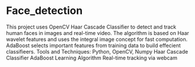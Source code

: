 # Face_detection
This project uses OpenCV Haar Cascade Classifier to detect and track human faces in images and real-time video. The algorithm is based on Haar wavelet features and uses the integral image concept for fast computation. AdaBoost selects important features from training data to build effecient classifieers.
Tools and Techniques:
Python, OpenCV, Numpy
Haar Cascade Classifier
AdaBoost Learning Algorithm
Real-time tracking via webcam
